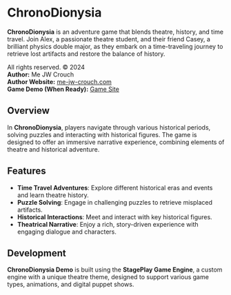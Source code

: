 # ChronoDionysia

**ChronoDionysia** is an adventure game that blends theatre, history, and time travel. Join Alex, a passionate theatre student, and their friend Casey, a brilliant physics double major, as they embark on a time-traveling journey to retrieve lost artifacts and restore the balance of history.

All rights reserved. © 2024  
**Author:** Me JW Crouch  
**Author Website:** [me-jw-crouch.com](http://me-jw-crouch.com)  
**Game Demo (When Ready):** [Game Site](http://chronodionysia.me-jw-crouch.com)  

## Overview

In **ChronoDionysia**, players navigate through various historical periods, solving puzzles and interacting with historical figures. The game is designed to offer an immersive narrative experience, combining elements of theatre and historical adventure.

## Features

- **Time Travel Adventures**: Explore different historical eras and events and learn theatre history.
- **Puzzle Solving**: Engage in challenging puzzles to retrieve misplaced artifacts.
- **Historical Interactions**: Meet and interact with key historical figures.
- **Theatrical Narrative**: Enjoy a rich, story-driven experience with engaging dialogue and characters.

## Development

**ChronoDionysia Demo** is built using the **StagePlay Game Engine**, a custom engine with a unique theatre theme, designed to support various game types, animations, and digital puppet shows.
